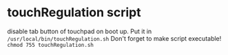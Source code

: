# touchRegulation script
 disable tab button of touchpad on boot up. Put it in 
```/usr/local/bin/touchRegulation.sh```
Don't forget to make script executable! 
```chmod 755 touchRegulation.sh```
